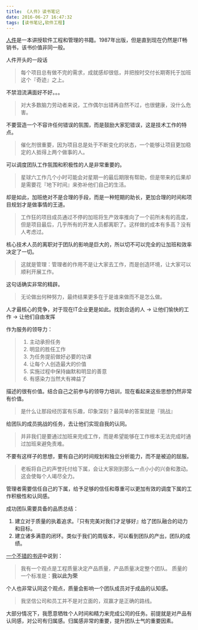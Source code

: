 ```yaml
---
title: 《人件》读书笔记
date: 2016-06-27 16:47:32
tags: [读书笔记,软件工程]
---
```


[人件](https://book.douban.com/subject/1108725/)是一本讲授软件工程和管理的书籍。1987年出版，但是直到现在仍然是IT畅销书，该书价值非同一般。

<!--more-->

人件开头的一段话

> 每个项目总有做不完的需求，成就感却很低，并把按时交付长期寄托于加班这个『奇迹』之上。

不禁泪流满面好不好。。。

> 对大多数脑力劳动者来说，工作偶尔出错再自然不过，也很健康，没什么危害。

不要营造一个不容许任何错误的氛围，而是鼓励大家犯错误，这是技术工作的特点。

> 催化剂很重要，因为项目总是处于不断变化的状态，一个能够让项目更加稳定的人抵得上两个做事的人。

可以调度团队工作氛围和积极性的人是非常重要的。

> 星球六工作几个小时可能会对星期一的最后期限有帮助，但是带来的后果却是需要花『地下时间』来弥补他们自己的生活。

却是如此，加班绝对不是合理的手段，而是一种短期的助长，更加合理的时间和项目规划才是做事情的王道。

> 工作狂的项目成员通过不停的加班将生产效率推向了一个前所未有的高度，但是项目最后，几乎所有的开发人员都离职了。这样做的成本有多高？没有人考虑过。

核心技术人员的离职对于团队的影响是巨大的，所以切不可以完全的让加班和效率决定了一切。

> 这就是管理：管理者的作用不是让大家去工作，而是创造环境，让大家可以顺利开展工作。

这句话确实非常的精辟。

> 无论做出何种努力，最终结果更多在于是谁来做而不是怎么做。

人才最核心的竞争，对于现在IT企业更是如此。找到合适的人 -> 让他们愉快的工作 -> 让他们自由发挥

作为服务的领导力：

> 1. 主动承担任务
> 2. 明显的胜任工作
> 3. 为任务提前做好必要的功课
> 4. 让每个人创造最大的价值
> 5. 实施过程中保持幽默和明显的善意
> 6. 有感染力当然大有裨益了

描述的很有价值。结合自己之前参与的领导力培训，现在看起来这些思想仍然非常有价值。

> 是什么让那段经历富有乐趣，印象深刻？最简单的答案就是『挑战』

给团队的成员挑战的任务，去让他们实现自我的认同。

> 并非我们是要通过加班来完成工作，而是希望能够在工作根本无法完成时通过加班来避免责难。

不要有这样子的思想，要有自己的时间规划和独立分析能力，而不是被迫的屈服。

> 老板将自己的声誉托付给下属，会让大家刚到那么一点小小的兴奋和激动。这会使每个人竭尽全力。

管理者需要信任自己的下属，给予足够的信任和尊重可以更加有效的调度下属的工作积极性和认同感。

成功团队需要具备的品质总结：

1. 建立对于质量的执着追求。『只有完美对我们才足够好』给了团队融合的动力和目标。
2. 建立诸多满意的闭环。类似于我们的周版本，可以看到团队的产出，团队的成绩。

[一个不错的书评][1]中说到：

> 我有一个观点是工程质量决定产品质量，产品质量决定整个团队。
> 质量的一个标准是：**我以此为荣**

个人也非常认同这个观点，质量会影响一个团队成员对于成品的认知感。

> 我坚信公司和员工并不是对立面的，双赢才是正确的路线。

大部分情况下，我愿意牺牲个人时间和精力来完成公司的任务。前提就是对产品有认同感，对公司有归属感。归属感非常的重要，提升团队士气的重要因素。

  [1]: http://book.douban.com/review/5857698/
